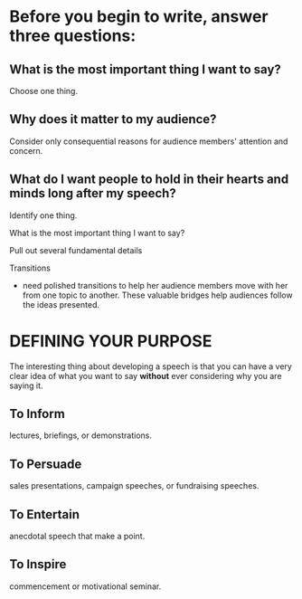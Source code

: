 

# Before you begin to write, answer three questions:

## What is the most important thing I want to say?
Choose one thing.

## Why does it matter to my audience?

Consider only consequential reasons for audience members' attention and concern. 

## What do I want people to hold in their hearts and minds long after my speech?

Identify one thing.


What is the most important thing I want to say?



Pull out several fundamental details

Transitions 
- need polished transitions to help her audience members move with her from one topic to another. These valuable bridges help audiences follow the ideas presented.


# DEFINING YOUR PURPOSE

The interesting thing about developing a speech is that you can have a very clear idea of what you want to say **without** ever considering why you are saying it.

## To Inform
 lectures, briefings, or demonstrations.

## To Persuade
 sales presentations, campaign speeches, or fundraising speeches.

## To Entertain
anecdotal speech that make a point.

## To Inspire
commencement or motivational seminar.

